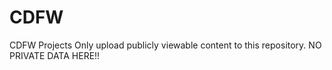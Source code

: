 # CDFW
CDFW Projects
Only upload publicly viewable content to this repository. NO PRIVATE DATA HERE!!
